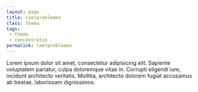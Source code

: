 ```yaml
---
layout: page
title: Leerproblemen
class: thema
tags:
 - thema
 - concentratie
permalink: leerproblemen
---
```

Lorem ipsum dolor sit amet, consectetur adipisicing elit. Sapiente voluptatem pariatur, culpa doloremque vitae in. Corrupti eligendi iure, incidunt architecto veritatis. Mollitia, architecto dolorem fugiat accusamus ab beatae, laboriosam dignissimos.
